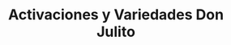 ---
title: "Activaciones y Variedades Don Julito"
url: /berlin/activaciones-y-variedades-don-julito/
shop: teléfono móvil
---